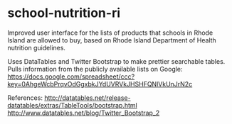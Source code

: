 school-nutrition-ri
===================

Improved user interface for the lists of products that schools in Rhode Island are allowed to buy, based on Rhode Island Department of Health nutrition guidelines.

Uses DataTables and Twitter Bootstrap to make prettier searchable tables.
Pulls information from the publicly available lists on Google:
https://docs.google.com/spreadsheet/ccc?key=0AhgeWcbPrqvOdGgxbkJYdUVRVkJHSHFQNlVkUnJrN2c

References:
http://datatables.net/release-datatables/extras/TableTools/bootstrap.html
http://www.datatables.net/blog/Twitter_Bootstrap_2
